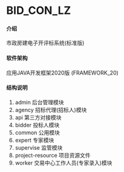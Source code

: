 # BID_CON_LZ

#### 介绍
市政房建电子开评标系统(标准版)

#### 软件架构
应用JAVA开发框架2020版 (FRAMEWORK_20)

#### 结构说明
1.  admin 后台管理模块
2.  agency 招标代理(招标人)模块
3.  api 第三方对接模块
4.  bidder 投标人模块
5.  common 公用模块
6.  expert 专家模块
7.  supervise 监管模块
8.  project-resource 项目资源文件
9.  worker 交易中心工作人员(专家录入)模块